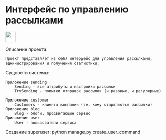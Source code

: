 # Интерфейс по управлению рассылками
<img src="https://github.com/blackcater/blackcater/raw/main/images/Hi.gif" height="32"/></h1>

Описание проекта:

    Проект представляет из себя интерфейс для управления рассылками, администрирования и получения статистики.

Сущности системы:

    Приложение sending
        Sending - все аттрибуты и настройки рассылки
        TrySending - попытки отправок рассылок (и разовые, и регулярные)

    Приложение customer
        Customers - клиенты компании (те, кому отпрвляются рассылки)
    Приложение blog
        Blog - блоги, продвигающие сервис
    Приложение user
        User - пользователи сервиса

Создание superuser: python manage.py create_user_command
